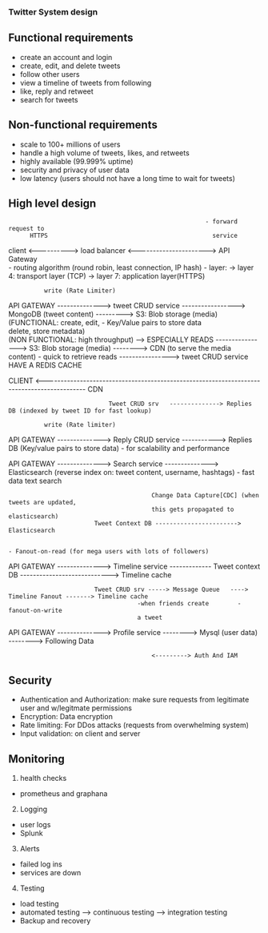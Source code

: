 ### Twitter System design

## Functional requirements
- create an account and login
- create, edit, and delete tweets
- follow other users
- view a timeline of tweets from following
- like, reply and retweet
- search for tweets

## Non-functional requirements
- scale to 100+ millions of users
- handle a high volume of tweets, likes, and retweets
- highly available (99.999% uptime)
- security and privacy of user data
- low latency (users should not have a long time to wait for tweets)

## High level design
                                                           - forward request to
          HTTPS                                              service
client  <----------> load balancer <----------------------> API Gateway       
                - routing algorithm
                  (round robin, 
                  least connection,
                  IP hash)
                - layer:
                  -> layer 4: transport layer (TCP)
                  -> layer 7: application layer(HTTPS)
          
              write (Rate Limiter)
API GATEWAY --------------> tweet CRUD service   -----------------> MongoDB (tweet content)  ---------> S3: Blob storage (media)
                    (FUNCTIONAL: create, edit,                      - Key/Value pairs to store data   
                    delete, store metadata)                             
                    (NON FUNCTIONAL: 
                    high throughput) --> ESPECIALLY READS
                                                  ----------------> S3: Blob storage (media)  --------> CDN (to serve the media content)
                                                                     - quick to retrieve
              reads
            ----------------> tweet CRUD service
            HAVE A REDIS CACHE
            
CLIENT <------------------------------------------------------------------------------------------- CDN


                                Tweet CRUD srv   --------------> Replies DB (indexed by tweet ID for fast lookup)

              write (Rate limiter)
API GATEWAY --------------> Reply CRUD service  -----------> Replies DB (Key/value pairs to store data)
                                                          - for scalability and
                                                          performance



API GATEWAY --------------> Search service   --------------> Elasticsearch (reverse index on: tweet content, username, hashtags)
                                                            - fast data text search 
                                          
                                          
                                            Change Data Capture[CDC] (when tweets are updated,
                                            this gets propagated to elasticsearch)
                            Tweet Context DB -----------------------> Elasticsearch                  

                                                                                       - Fanout-on-read (for mega users with lots of followers)      
API GATEWAY --------------> Timeline service  ------------- Tweet context DB ----------------------------> Timeline cache

                            Tweet CRUD srv -----> Message Queue   ----> Timeline Fanout -------> Timeline cache
                                        -when friends create        - fanout-on-write
                                        a tweet


API GATEWAY --------------> Profile service  --------> Mysql (user data)
                                             --------> Following Data

                                            <---------> Auth And IAM


## Security
- Authentication and Authorization: make sure requests from legitimate user and w/legitmate permissions
- Encryption: Data encryption
- Rate limiting: For DDos attacks (requests from overwhelming system)
- Input validation: on client and server

## Monitoring
1. health checks
  - prometheus and graphana
2. Logging
  - user logs
  - Splunk
3. Alerts
  - failed log ins
  - services are down
4. Testing
  - load testing
  - automated testing
    --> continuous testing
    --> integration testing
  - Backup and recovery


